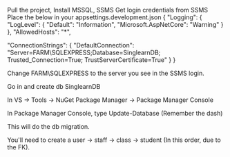 Pull the project, Install MSSQL, SSMS Get login credentials from SSMS Place the below in your appsettings.development.json { "Logging": { "LogLevel": { "Default": "Information", "Microsoft.AspNetCore": "Warning" } }, "AllowedHosts": "*",

"ConnectionStrings": { "DefaultConnection": "Server=FARM\SQLEXPRESS;Database=SinglearnDB; Trusted_Connection=True; TrustServerCertificate=True" } }

Change FARM\SQLEXPRESS to the server you see in the SSMS login.

Go in and create db SinglearnDB

In VS -> Tools -> NuGet Package Manager -> Package Manager Console

In Package Manager Console, type Update-Database (Remember the dash)

This will do the db migration.

You'll need to create a user -> staff -> class -> student (In this order, due to the FK).
